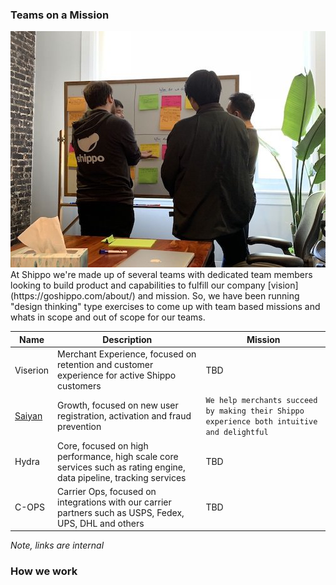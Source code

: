 ### Teams on a Mission

<img src=../rsrcs/team_mission_exercise.jpeg>

<br/>
At Shippo we're made up of several teams with dedicated team members looking to build product and capabilities to fulfill our company [vision](https://goshippo.com/about/) and mission.  So, we have been running "design thinking" type exercises to come up with team based missions and whats in scope and out of scope for our teams.

Name | Description | Mission
-----| ----------- | --------
Viserion | Merchant Experience, focused on retention and customer experience for active Shippo customers | TBD
[Saiyan](https://github.com/goshippo/getting-started/blob/master/teams/growth.md) | Growth, focused on new user registration, activation and fraud prevention | `We help merchants succeed by making their Shippo experience both intuitive and delightful`
Hydra | Core, focused on high performance, high scale core services such as rating engine, data pipeline, tracking services | TBD
C-OPS | Carrier Ops, focused on integrations with our carrier partners such as USPS, Fedex, UPS, DHL and others | TBD

_Note, links are internal_

### How we work

